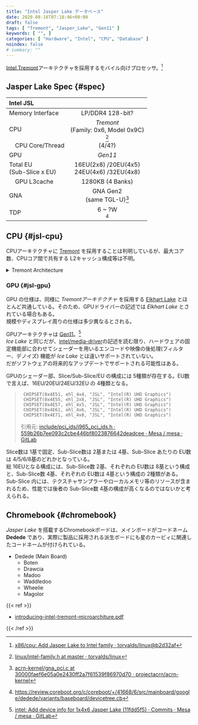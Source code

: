 ```yaml
---
title: "Intel Jasper Lake データベース"
date: 2020-08-16T07:18:46+09:00
draft: false
tags: [ "Tremont", "Jasper_Lake", "Gen11" ]
keywords: [ "", ]
categories: [ "Hardware", "Intel", "CPU", "Database" ]
noindex: false
# summary: ""
---
```


[Intel Tremont](/tags/tremont)アーキテクチャを採用するモバイル向けプロセッサ。[^jsl-for-mobile]  

[^jsl-for-mobile]: [x86/cpu: Add Jasper Lake to Intel family · torvalds/linux@b2d32af](https://github.com/torvalds/linux/commit/b2d32af0bff402b4c1fce28311759dd1f6af058a)

## Jasper Lake Spec {#spec}
| Intel JSL | |
| :-- | :--: |
| Memory Interface | LP/DDR4 128-bit? |
| CPU | *Tremont*<br>(Family: 0x6, Model 0x9C)<br>[^intel-family] |
| &emsp;CPU Core/Thread | (4/4?) |
| GPU | *Gen11* |
| Total EU<br>(Sub-Slice x EU) | 16EU(2x8) /20EU(4x5)<br>24EU(4x6) /32EU(4x8) |
| &emsp;GPU L3cache | 1280KB (4 Banks) |
| GNA | GNA Gen2<br>(same TGL-U)[^gna-gen2] |
| TDP | 6 ~ ?W<br>[^dedede-pl1] |

[^intel-family]: [linux/intel-family.h at master · torvalds/linux](https://github.com/torvalds/linux/blob/master/arch/x86/include/asm/intel-family.h)
[^dedede-pl1]: <https://review.coreboot.org/c/coreboot/+/41668/6/src/mainboard/google/dedede/variants/baseboard/devicetree.cb>
[^gna-gen2]: [acrn-kernel/gna_pci.c at 30000faef6e05a0e2430ff2a7f61539f86970d70 · projectacrn/acrn-kernel](https://github.com/projectacrn/acrn-kernel/blob/30000faef6e05a0e2430ff2a7f61539f86970d70/drivers/misc/gna/gna_pci.c#L59)

## CPU {#jsl-cpu}
CPUアーキテクチャに [Tremont](/tags/tremont) を採用することは判明しているが、最大コア数、CPUコア間で共有する L2キャッシュ構成等は不明。  

<details>
<summary>Tremont Architecture</summary>
   {{< figure src="/image/2020/09/11/tremont-arch-diagram.webp" caption="画像出典: [Intel® 64 and IA-32 Architectures Optimization Reference Manual](https://software.intel.com/content/www/us/en/develop/download/intel-64-and-ia-32-architectures-optimization-reference-manual.html)" >}}
</details>

### GPU {#jsl-gpu}
GPU の仕様は、同様に *Tremontアーキテクチャ* を採用する [Elkhart Lake](/tags/elkhart_lake) とほとんど共通している。そのため、GPUドライバーの記述では *Elkhart Lake* とされている場合もある。  
規模やディスプレイ周りの仕様は多少異なるとされる。  

GPUアーキテクチャは [Gen11](/tags/gen11)。[^jsl-gen11]  
*Ice Lake* と同じだが、[intel/media-driver](https://github.com/intel/media-driver)の記述を読む限り、ハードウェアの固定機能部に合わせてシェーダーを用いるエンコードや映像の後処理(フィルター、デノイズ) 機能が *Ice Lake* とは違いサポートされていない。  
だがソフトウェアの将来的なアップデートでサポートされる可能性はある。  

[^jsl-gen11]: [intel: Add device info for 1x4x6 Jasper Lake (11fdd5f5) · Commits · Mesa / mesa · GitLab](https://gitlab.freedesktop.org/mesa/mesa/-/commit/11fdd5f52c3db070f33f7ef82d41acf14b1a2670)

GPUのシェーダー部、Slice/Sub-Slice/EU の構成には 5種類が存在する。EU数で言えば、16EU/20EU/24EU/32EU の 4種類となる。  

 >      CHIPSET(0x4E51, ehl_4x4, "JSL", "Intel(R) UHD Graphics")
 >      CHIPSET(0x4E55, ehl_2x8, "JSL", "Intel(R) UHD Graphics")
 >      CHIPSET(0x4E57, ehl_4x5, "JSL", "Intel(R) UHD Graphics")
 >      CHIPSET(0x4E61, ehl_4x6, "JSL", "Intel(R) UHD Graphics")
 >      CHIPSET(0x4E71, ehl_4x8, "JSL", "Intel(R) UHD Graphics")
 >
 > 引用元: [include/pci_ids/i965_pci_ids.h · 559b26b7ee093c2cbe446bf8023876642deadcee · Mesa / mesa · GitLab](https://gitlab.freedesktop.org/mesa/mesa/-/blob/559b26b7ee093c2cbe446bf8023876642deadcee/include/pci_ids/i965_pci_ids.h)

Slice数は 1基で固定、Sub-Slice数は 2基または 4基、Sub-Slice あたりの EU数は 4/5/6/8基のどれかとなっている。  
総 16EUとなる構成には、Sub-Slice数 2基、それぞれの EU数は 8基という構成と、Sub-Slice数 4基、それぞれの EU数は 4基という構成の 2種類がある。  
Sub-Slice 内には、テクスチャサンプラーやローカルメモリ等のリソースが含まれるため、性能では後者の Sub-Slice数 4基の構成が高くなるのではないかと考えられる。  

## Chromebook {#chromebook}

*Jasper Lake* を搭載するChromebookボードは、メインボードがコードネーム **Dedede** であり、実際に製品に採用される派生ボードにも星のカービィに関連したコードネームが付けられている。  

 * Dedede (Main Board)
   * Boten
   * Drawcia
   * Madoo
   * Waddledoo
   * Wheelie
   * Magolor


{{< ref >}}

 * [introducing-intel-tremont-microarchiture.pdf](https://newsroom.intel.com/wp-content/uploads/sites/11/2019/10/introducing-intel-tremont-microarchiture.pdf)

{{< /ref >}}
